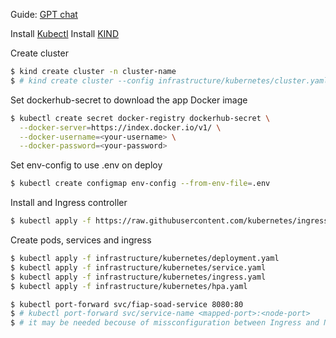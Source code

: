 Guide: [GPT chat](https://chatgpt.com/share/66f9bacc-a798-800b-ad31-fc2bb0a6fe4b)

Install [Kubectl](https://kubernetes.io/docs/tasks/tools/)
Install [KIND](https://kind.sigs.k8s.io/docs/user/quick-start/)

Create cluster

```bash
$ kind create cluster -n cluster-name
$ # kind create cluster --config infrastructure/kubernetes/cluster.yaml
```

Set dockerhub-secret to download the app Docker image

```bash
$ kubectl create secret docker-registry dockerhub-secret \
  --docker-server=https://index.docker.io/v1/ \
  --docker-username=<your-username> \
  --docker-password=<your-password>
```

Set env-config to use .env on deploy

```bash
$ kubectl create configmap env-config --from-env-file=.env
```

Install and Ingress controller

```bash
$ kubectl apply -f https://raw.githubusercontent.com/kubernetes/ingress-nginx/main/deploy/static/provider/kind/deploy.yaml
```

Create pods, services and ingress

```bash
$ kubectl apply -f infrastructure/kubernetes/deployment.yaml
$ kubectl apply -f infrastructure/kubernetes/service.yaml
$ kubectl apply -f infrastructure/kubernetes/ingress.yaml
$ kubectl apply -f infrastructure/kubernetes/hpa.yaml
```

```bash
$ kubectl port-forward svc/fiap-soad-service 8080:80
$ # kubectl port-forward svc/service-name <mapped-port>:<node-port>
$ # it may be needed becouse of missconfiguration between Ingress and NGINX
```
